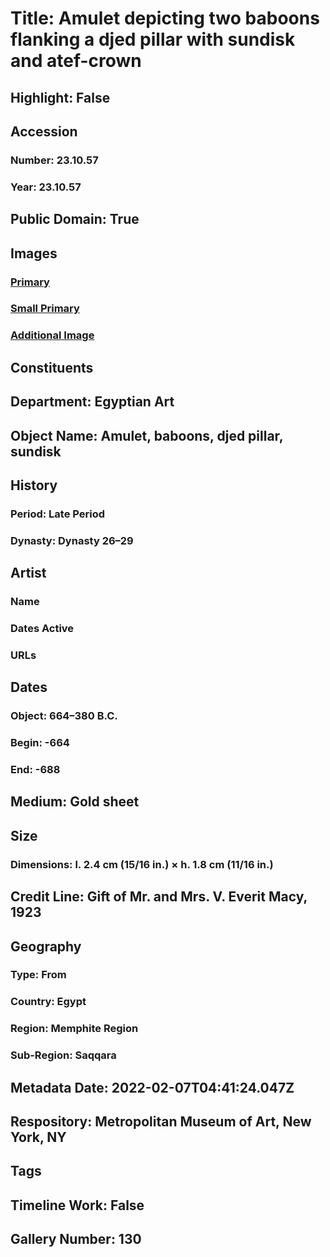 # Title: Amulet depicting two baboons flanking a djed pillar with sundisk and atef-crown
## Highlight: False
## Accession
### Number: 23.10.57
### Year: 23.10.57
## Public Domain: True
## Images
### [Primary](https://images.metmuseum.org/CRDImages/eg/original/23.10.57_EGDP017178.jpg)
### [Small Primary](https://images.metmuseum.org/CRDImages/eg/web-large/23.10.57_EGDP017178.jpg)
### [Additional Image](https://images.metmuseum.org/CRDImages/eg/original/23.10.15-.68_EGDP017185.jpg)
## Constituents
## Department: Egyptian Art
## Object Name: Amulet, baboons, djed pillar, sundisk
## History
### Period: Late Period
### Dynasty: Dynasty 26–29
## Artist
### Name
### Dates Active
### URLs
## Dates
### Object: 664–380 B.C.
### Begin: -664
### End: -688
## Medium: Gold sheet
## Size
### Dimensions: l. 2.4 cm (15/16 in.) × h. 1.8 cm (11/16 in.)
## Credit Line: Gift of Mr. and Mrs. V. Everit Macy, 1923
## Geography
### Type: From
### Country: Egypt
### Region: Memphite Region
### Sub-Region: Saqqara
## Metadata Date: 2022-02-07T04:41:24.047Z
## Respository: Metropolitan Museum of Art, New York, NY
## Tags
## Timeline Work: False
## Gallery Number: 130